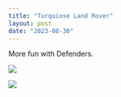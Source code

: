 ```yaml
---
title: "Turquiose Land Rover"
layout: post
date: "2023-08-30"
---
```


More fun with Defenders.

![](/assets/images/2023/20230825_163626_resized-1024x579.jpg)

![](/assets/images/2023/20230825_163651-1024x461.jpg)
